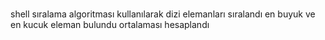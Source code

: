 # 
shell sıralama algoritması kullanılarak dizi elemanları sıralandı
en buyuk ve en kucuk eleman bulundu
ortalaması hesaplandı

